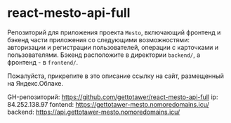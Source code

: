 # react-mesto-api-full
Репозиторий для приложения проекта `Mesto`, включающий фронтенд и бэкенд части приложения со следующими возможностями: авторизации и регистрации пользователей, операции с карточками и пользователями. Бэкенд расположите в директории `backend/`, а фронтенд - в `frontend/`. 
  
Пожалуйста, прикрепите в это описание ссылку на сайт, размещенный на Яндекс.Облаке.

GH-репозиторий: https://github.com/gettotawer/react-mesto-api-full
ip: 84.252.138.97
fontend: https://gettotawer-mesto.nomoredomains.icu/
backend: https://api.gettotawer-mesto.nomoredomains.icu/